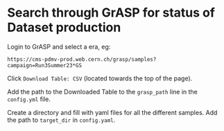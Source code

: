 # Search through GrASP for status of Dataset production


Login to GrASP and select a era, eg:
```
https://cms-pdmv-prod.web.cern.ch/grasp/samples?campaign=Run3Summer23*GS
```

Click `Download Table: CSV` (located towards the top of the page).

Add the path to the Downloaded Table to the `grasp_path` line in the `config.yml` file. 

Create a directory and fill with yaml files for all the different samples. Add the path to `target_dir` in `config.yaml`.


